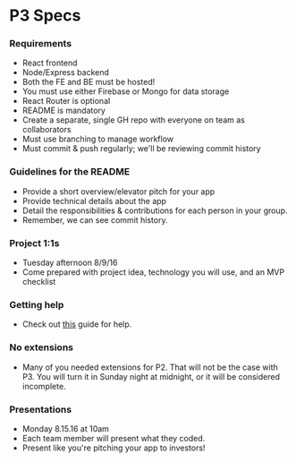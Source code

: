 # P3 Specs


### Requirements
- React frontend
- Node/Express backend
- Both the FE and BE must be hosted!
- You must use either Firebase or Mongo for data storage
- React Router is optional
- README is mandatory
- Create a separate, single GH repo with everyone on team as collaborators
- Must use branching to manage workflow
- Must commit & push regularly; we'll be reviewing commit history  


### Guidelines for the README
- Provide a short overview/elevator pitch for your app
- Provide technical details about the app
- Detail the responsibilities & contributions for each person in your group.
- Remember, we can see commit history.


### Project 1:1s
- Tuesday afternoon 8/9/16
- Come prepared with project idea, technology you will use, and an MVP checklist


### Getting help
- Check out [this](https://github.com/ga-students/wdi-nyc-robots/blob/master/Projects/project-help.md) guide for help.


### No extensions
- Many of you needed extensions for P2. That will not be the case with P3. You will turn it in Sunday night at midnight, or it will be considered incomplete.


### Presentations
- Monday 8.15.16 at 10am
- Each team member will present what they coded.
- Present like you're pitching your app to investors! 



#
